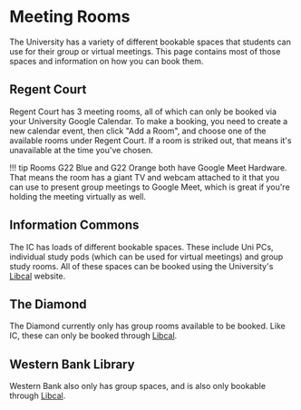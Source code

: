 # Meeting Rooms

The University has a variety of different bookable spaces that students can use for their group or virtual meetings. This page contains most of those spaces and information on how you can book them.

## Regent Court

Regent Court has 3 meeting rooms, all of which can only be booked via your University Google Calendar. To make a booking, you need to create a new calendar event, then click "Add a Room", and choose one of the available rooms under Regent Court. If a room is striked out, that means it's unavailable at the time you've chosen.

!!! tip
    Rooms G22 Blue and G22 Orange both have Google Meet Hardware. That means the room has a giant TV and webcam attached to it that you can use to present group meetings to Google Meet, which is great if you're holding the meeting virtually as well.

## Information Commons

The IC has loads of different bookable spaces. These include Uni PCs, individual study pods (which can be used for virtual meetings) and group study rooms. All of these spaces can be booked using the University's [Libcal](https://sheffield.libcal.com/r/new) website.

## The Diamond

The Diamond currently only has group rooms available to be booked. Like IC, these can only be booked through [Libcal](https://sheffield.libcal.com/r/new).

## Western Bank Library

Western Bank also only has group spaces, and is also only bookable through [Libcal](https://sheffield.libcal.com/r/new).
